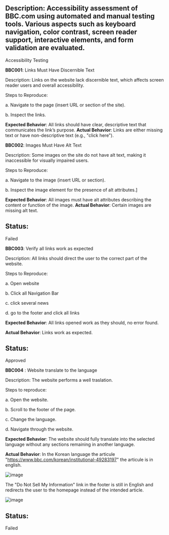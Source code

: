 ## Description: Accessibility assessment of BBC.com using automated and manual testing tools. Various aspects such as keyboard navigation, color contrast, screen reader support, interactive elements, and form validation are evaluated.

Accessibility Testing



**BBC001**: Links Must Have Discernible Text



Description: Links on the website lack discernible text, which affects screen reader users and overall accessibility.

 Steps to Reproduce:


a. Navigate to the page (insert URL or section of the site).

b. Inspect the links.

**Expected Behavior**: All links should have clear, descriptive text that communicates the link’s purpose.
 **Actual Behavior**: Links are either missing text or have non-descriptive text (e.g., "click here").


**BBC002**: Images Must Have Alt Text



Description: Some images on the site do not have alt text, making it inaccessible for visually impaired users.

 Steps to Reproduce:

a. Navigate to the image (insert URL or section).

b. Inspect the image element for the presence of alt attributes.]

**Expected Behavior**: All images must have alt attributes describing the content or function of the image.
**Actual Behavior**: Certain images are missing alt text.

## Status:
Failed 


**BBC003**:  Verify all links  work as expected

Description: All links should direct the user to the correct part of the website.


Steps to Reproduce:

a. Open website

b. Click all Navigation Bar

c. click several news

d. go to the footer and click all links

**Expected Behavior**: All links opened work as they should, no error found.

**Actual Behavior**: Links work as expected.

## Status:
Approved


**BBC004** : Website translate to the language 

Description: The website performs a well traslation.

Steps to reproduce:

a. Open the website.

b. Scroll to the footer of the page.

c. Change the language.

d. Navigate through the website.

**Expected Behavior**: The website should fully translate into the selected language without any sections remaining in another language.

**Actual Behavior**: In the Korean language the articule "https://www.bbc.com/korean/institutional-49283197" the articule is in english. 

![image](https://github.com/user-attachments/assets/a770b70b-4bae-4122-8624-44cfb9134c96)


The "Do Not Sell My Information" link in the footer is still in English and redirects the user to the homepage instead of the intended article.

![image](https://github.com/user-attachments/assets/13180e82-fa51-455d-9a4a-29e88c5726ff)


## Status:
Failed 





